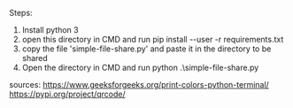 Steps:
1. Install python 3
2. open this directory in CMD and run 
    pip install --user -r requirements.txt
3. copy the file 'simple-file-share.py' and paste it in the directory to be shared
4. Open the directory in CMD and run
    python .\simple-file-share.py

sources:
https://www.geeksforgeeks.org/print-colors-python-terminal/
https://pypi.org/project/qrcode/